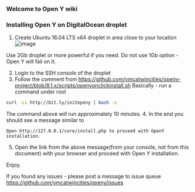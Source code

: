 ### Welcome to Open Y wiki

### Installing Open Y on DigitalOcean droplet

1. Create Ubuntu 16.04 LTS x64 droplet in area close to your location
![image](https://user-images.githubusercontent.com/563412/44273919-6ffd8c80-a249-11e8-958b-3d7fbee6108d.png)

Use 2Gb droplet or more powerful if you need. Do not use 1Gb option - Open Y will fail on it.

2. Login to the SSH console of the droplet
3. Follow the comment from https://github.com/ymcatwincities/openy-project/blob/8.1.x/scripts/openyonclickinstall.sh
Basically - run a command under root
```sh
curl -Ls http://bit.ly/initopeny | bash -s
```
The command above will run approximately 10 minutes.
4. In the end you should see a message similar to
```
Open http://127.0.0.1/core/install.php to proceed with OpenY installation.
```
5. Open the link from the above message(from your console, not from this document) with your browser and proceed with Open Y installation.

Enjoy.

If you found any issues - please post a message to issue queue https://github.com/ymcatwincities/openy/issues